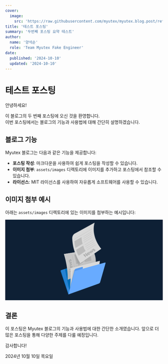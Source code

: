 ```yaml
---
cover:
  image:
    src: 'https://raw.githubusercontent.com/myutex/myutex.blog.post/refs/heads/main/assets/images/cover-news.png'
title: '테스트 포스팅'
summary: '두번째 포스팅 요약 테스트'
author:
  name: '양석순'
  role: 'Team Myutex Fake Engineer'
date:
  published: '2024-10-10'
  updated: '2024-10-10'
---
```


# 테스트 포스팅

안녕하세요!

이 블로그의 두 번째 포스팅에 오신 것을 환영합니다.  
이번 포스팅에서는 블로그의 기능과 사용법에 대해 간단히 설명하겠습니다.

## 블로그 기능

Myutex 블로그는 다음과 같은 기능을 제공합니다:

- **포스팅 작성**: 마크다운을 사용하여 쉽게 포스팅을 작성할 수 있습니다.
- **이미지 첨부**: `assets/images` 디렉토리에 이미지를 추가하고 포스팅에서 참조할 수 있습니다.
- **라이선스**: MIT 라이선스를 사용하여 자유롭게 소프트웨어를 사용할 수 있습니다.

## 이미지 첨부 예시

아래는 `assets/images` 디렉토리에 있는 이미지를 첨부하는 예시입니다:

![예시 이미지](https://raw.githubusercontent.com/myutex/myutex.blog.post/refs/heads/main/assets/images/cover-news.png)

## 결론

이 포스팅은 Myutex 블로그의 기능과 사용법에 대한 간단한 소개였습니다. 앞으로 더 많은 포스팅을 통해 다양한 주제를 다룰 예정입니다.

감사합니다!

2024년 10월 10일 목요일
